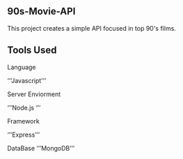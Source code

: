 ## 90s-Movie-API

This project creates a simple API focused in top 90's films.

## Tools Used

Language 

‘’’Javascript’’’

Server Enviorment

‘’’Node.js ‘’’

Framework  

‘’’Express’’’

DataBase
‘’’MongoDB’’’ 
